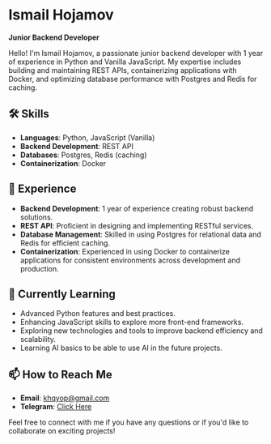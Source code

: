 # Ismail Hojamov

**Junior Backend Developer**

Hello! I'm Ismail Hojamov, a passionate junior backend developer with 1 year of experience in Python and Vanilla JavaScript. My expertise includes building and maintaining REST APIs, containerizing applications with Docker, and optimizing database performance with Postgres and Redis for caching.

## 🛠️ Skills

- **Languages**: Python, JavaScript (Vanilla)
- **Backend Development**: REST API
- **Databases**: Postgres, Redis (caching)
- **Containerization**: Docker

## 💼 Experience

- **Backend Development**: 1 year of experience creating robust backend solutions.
- **REST API**: Proficient in designing and implementing RESTful services.
- **Database Management**: Skilled in using Postgres for relational data and Redis for efficient caching.
- **Containerization**: Experienced in using Docker to containerize applications for consistent environments across development and production.

## 🌱 Currently Learning

- Advanced Python features and best practices.
- Enhancing JavaScript skills to explore more front-end frameworks.
- Exploring new technologies and tools to improve backend efficiency and scalability.
- Learning AI basics to be able to use AI in the future projects.

## 📫 How to Reach Me

- **Email**: [khqyop@gmail.com](mailto:your-email@example.com)
- **Telegram**: [Click Here](https://t.me/assmailTunberg)

Feel free to connect with me if you have any questions or if you'd like to collaborate on exciting projects!
